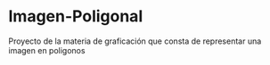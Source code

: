 # Imagen-Poligonal
Proyecto de la materia de graficación que consta de representar una imagen en poligonos

